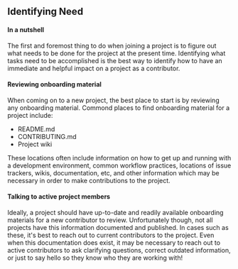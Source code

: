 ## Identifying Need

#### In a nutshell

The first and foremost thing to do when joining a project is to figure out what needs to be done
for the project at the present time. Identifying what tasks need to be accomplished is the best
way to identify how to have an immediate and helpful impact on a project as a contributor.

#### Reviewing onboarding material

When coming on to a new project, the best place to start is by reviewing any onboarding material.
Commond places to find onboarding material for a project include:

- README.md
- CONTRIBUTING.md
- Project wiki

These locations often include information on how to get up and running with a development environment,
common workflow practices, locations of issue trackers, wikis, documentation, etc, and other information
which may be necessary in order to make contributions to the project.

#### Talking to active project members

Ideally, a project should have up-to-date and readily available onboarding materials for a new contributor
to review. Unfortunately though, not all projects have this information documented and published. In cases
such as these, it's best to reach out to current contributors to the project. Even when this documentation
does exist, it may be necessary to reach out to active contributors to ask clarifying questions,
correct outdated information, or just to say hello so they know who they are working with!
